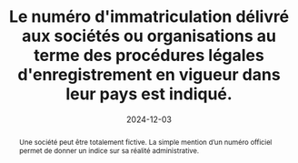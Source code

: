 ---
N: '101'
Rubrique: Identification et contact
title: Le numéro d'immatriculation délivré aux sociétés ou organisations au terme des procédures légales d'enregistrement en vigueur dans leur pays est indiqué. 
abstract: Une société peut être totalement fictive. La simple mention d’un numéro officiel permet de donner un indice sur sa réalité administrative.
categories: ["Identification et contact"]
agrege: O4101-E016
opquast: '4 101'
indiceebook: '16'
description: "Règle n° 016"
before: "014"
weight: "016"
after: "017"
actif: '1'
layout: rules
date: 2024-12-03
tags: ["Juridique", "Confiance"]
objectif: ["Fournir aux utilisateurs une indication vérifiable de l'existence officielle de la structure qui édite et met à disposition le livre numérique."]
Meo: ["Indiquer le numéro d'immatriculation délivré à la société ou association au terme des procédures légales d'enregistrement en vigueur dans son pays. Cette bonne pratique ne s'applique pas aux lectrices et lecteurs physiques, sauf si elles sont constituées en entité juridique (freelances, auto-entrepreneurs, etc.)."]
Controle: ["Sur la page des mentions légales, la page d'à propos, de contact, ou encore dans les pages consacrées aux conditions générales d'utilisation ou de vente, vérifier que le numéro d'immatriculation délivré à la société ou association au terme des procédures légales d'enregistrement en vigueur dans son pays est indiqué."]
epubcheck: false
ace: false
humancheck: true
ReadiumGoToolkit: 
Source: ["Opquast"]
Referentiel: [""]
steps: ["Éditorial"]
---